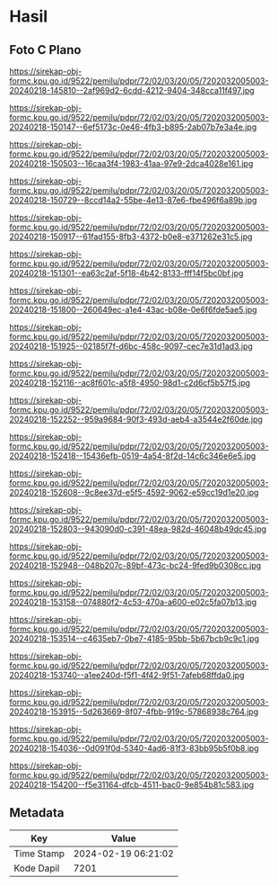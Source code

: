 # Hasil

## Foto C Plano

https://sirekap-obj-formc.kpu.go.id/9522/pemilu/pdpr/72/02/03/20/05/7202032005003-20240218-145810--2af969d2-6cdd-4212-9404-348cca11f497.jpg

https://sirekap-obj-formc.kpu.go.id/9522/pemilu/pdpr/72/02/03/20/05/7202032005003-20240218-150147--6ef5173c-0e46-4fb3-b895-2ab07b7e3a4e.jpg

https://sirekap-obj-formc.kpu.go.id/9522/pemilu/pdpr/72/02/03/20/05/7202032005003-20240218-150503--16caa3f4-1983-41aa-97e9-2dca4028e161.jpg

https://sirekap-obj-formc.kpu.go.id/9522/pemilu/pdpr/72/02/03/20/05/7202032005003-20240218-150729--8ccd14a2-55be-4e13-87e6-fbe496f6a89b.jpg

https://sirekap-obj-formc.kpu.go.id/9522/pemilu/pdpr/72/02/03/20/05/7202032005003-20240218-150917--61fad155-8fb3-4372-b0e8-e371262e31c5.jpg

https://sirekap-obj-formc.kpu.go.id/9522/pemilu/pdpr/72/02/03/20/05/7202032005003-20240218-151301--ea63c2af-5f18-4b42-8133-fff14f5bc0bf.jpg

https://sirekap-obj-formc.kpu.go.id/9522/pemilu/pdpr/72/02/03/20/05/7202032005003-20240218-151800--260649ec-a1e4-43ac-b08e-0e6f6fde5ae5.jpg

https://sirekap-obj-formc.kpu.go.id/9522/pemilu/pdpr/72/02/03/20/05/7202032005003-20240218-151925--02185f7f-d6bc-458c-9097-cec7e31d1ad3.jpg

https://sirekap-obj-formc.kpu.go.id/9522/pemilu/pdpr/72/02/03/20/05/7202032005003-20240218-152116--ac8f601c-a5f8-4950-98d1-c2d6cf5b57f5.jpg

https://sirekap-obj-formc.kpu.go.id/9522/pemilu/pdpr/72/02/03/20/05/7202032005003-20240218-152252--959a9684-90f3-493d-aeb4-a3544e2f60de.jpg

https://sirekap-obj-formc.kpu.go.id/9522/pemilu/pdpr/72/02/03/20/05/7202032005003-20240218-152418--15436efb-0519-4a54-8f2d-14c6c346e6e5.jpg

https://sirekap-obj-formc.kpu.go.id/9522/pemilu/pdpr/72/02/03/20/05/7202032005003-20240218-152608--9c8ee37d-e5f5-4592-9062-e59cc19d1e20.jpg

https://sirekap-obj-formc.kpu.go.id/9522/pemilu/pdpr/72/02/03/20/05/7202032005003-20240218-152803--943090d0-c391-48ea-982d-46048b49dc45.jpg

https://sirekap-obj-formc.kpu.go.id/9522/pemilu/pdpr/72/02/03/20/05/7202032005003-20240218-152948--048b207c-89bf-473c-bc24-9fed9b0308cc.jpg

https://sirekap-obj-formc.kpu.go.id/9522/pemilu/pdpr/72/02/03/20/05/7202032005003-20240218-153158--074880f2-4c53-470a-a600-e02c5fa07b13.jpg

https://sirekap-obj-formc.kpu.go.id/9522/pemilu/pdpr/72/02/03/20/05/7202032005003-20240218-153514--c4635eb7-0be7-4185-95bb-5b67bcb9c9c1.jpg

https://sirekap-obj-formc.kpu.go.id/9522/pemilu/pdpr/72/02/03/20/05/7202032005003-20240218-153740--a1ee240d-f5f1-4f42-9f51-7afeb68ffda0.jpg

https://sirekap-obj-formc.kpu.go.id/9522/pemilu/pdpr/72/02/03/20/05/7202032005003-20240218-153915--5d263669-8f07-4fbb-919c-57868938c764.jpg

https://sirekap-obj-formc.kpu.go.id/9522/pemilu/pdpr/72/02/03/20/05/7202032005003-20240218-154036--0d091f0d-5340-4ad6-81f3-83bb95b5f0b8.jpg

https://sirekap-obj-formc.kpu.go.id/9522/pemilu/pdpr/72/02/03/20/05/7202032005003-20240218-154200--f5e31164-dfcb-4511-bac0-9e854b81c583.jpg


## Metadata

| Key        | Value               |
| ---------- | ------------------- |
| Time Stamp | 2024-02-19 06:21:02 |
| Kode Dapil | 7201                |



